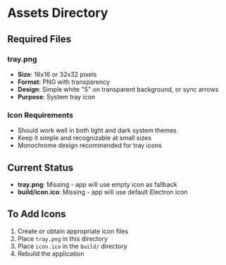# Assets Directory

## Required Files

### tray.png
- **Size**: 16x16 or 32x32 pixels
- **Format**: PNG with transparency
- **Design**: Simple white "S" on transparent background, or sync arrows
- **Purpose**: System tray icon

### Icon Requirements
- Should work well in both light and dark system themes
- Keep it simple and recognizable at small sizes
- Monochrome design recommended for tray icons

## Current Status
- **tray.png**: Missing - app will use empty icon as fallback
- **build/icon.ico**: Missing - app will use default Electron icon

## To Add Icons
1. Create or obtain appropriate icon files
2. Place `tray.png` in this directory
3. Place `icon.ico` in the `build/` directory
4. Rebuild the application